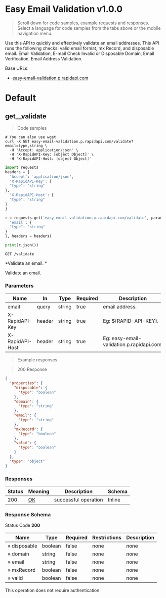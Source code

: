 <!-- Generator: Widdershins v4.0.1 -->

<h1 id="easy-email-validation">Easy Email Validation v1.0.0</h1>

> Scroll down for code samples, example requests and responses. Select a language for code samples from the tabs above or the mobile navigation menu.

Use this API to quickly and effectively validate an email addresses. This API runs the following checks: valid email format, mx Record, and disposable email.  Email Validation, E-mail Check Invalid or Disposable Domain, Email Verification, Email Address Validation.  

Base URLs:

* <a href="easy-email-validation.p.rapidapi.com">easy-email-validation.p.rapidapi.com</a>

<h1 id="easy-email-validation-default">Default</h1>

## get__validate

> Code samples

```shell
# You can also use wget
curl -X GET easy-email-validation.p.rapidapi.com/validate?email=type,string \
  -H 'Accept: application/json' \
  -H 'X-RapidAPI-Key: [object Object]' \
  -H 'X-RapidAPI-Host: [object Object]'

```

```python
import requests
headers = {
  'Accept': 'application/json',
  'X-RapidAPI-Key': {
  "type": "string"
},
  'X-RapidAPI-Host': {
  "type": "string"
}
}

r = requests.get('easy-email-validation.p.rapidapi.com/validate', params={
  'email': {
  "type": "string"
}
}, headers = headers)

print(r.json())

```

`GET /validate`

*Validate an email. *

Validate an email. 

<h3 id="get__validate-parameters">Parameters</h3>

|Name|In|Type|Required|Description|
|---|---|---|---|---|
|email|query|string|true|email address. |
|X-RapidAPI-Key|header|string|true|Eg: ${RAPID-API-KEY}. |
|X-RapidAPI-Host|header|string|true|Eg: easy-email-validation.p.rapidapi.com. |

> Example responses

> 200 Response

```json
{
  "properties": {
    "disposable": {
      "type": "boolean"
    },
    "domain": {
      "type": "string"
    },
    "email": {
      "type": "string"
    },
    "mxRecord": {
      "type": "boolean"
    },
    "valid": {
      "type": "boolean"
    }
  },
  "type": "object"
}
```

<h3 id="get__validate-responses">Responses</h3>

|Status|Meaning|Description|Schema|
|---|---|---|---|
|200|[OK](https://tools.ietf.org/html/rfc7231#section-6.3.1)|successful operation|Inline|

<h3 id="get__validate-responseschema">Response Schema</h3>

Status Code **200**

|Name|Type|Required|Restrictions|Description|
|---|---|---|---|---|
|» disposable|boolean|false|none|none|
|» domain|string|false|none|none|
|» email|string|false|none|none|
|» mxRecord|boolean|false|none|none|
|» valid|boolean|false|none|none|

<aside class="success">
This operation does not require authentication
</aside>

